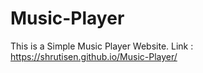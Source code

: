 # Music-Player
This is a Simple Music Player Website.
Link : https://shrutisen.github.io/Music-Player/
